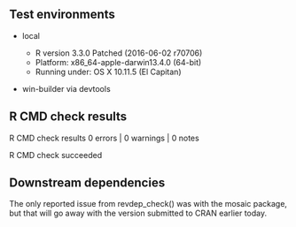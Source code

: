 ## Test environments
 * local
   * R version 3.3.0 Patched (2016-06-02 r70706)
   * Platform: x86_64-apple-darwin13.4.0 (64-bit)
   * Running under: OS X 10.11.5 (El Capitan)
   
 * win-builder via devtools

## R CMD check results

R CMD check results
0 errors | 0 warnings | 0 notes

R CMD check succeeded

## Downstream dependencies

The only reported issue from revdep_check() was with the mosaic package, but that will go away with the version submitted to CRAN earlier today.
